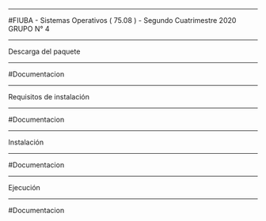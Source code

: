 ********************************************************************************************
#FIUBA - Sistemas Operativos ( 75.08 ) - Segundo Cuatrimestre 2020
   GRUPO N° 4
   
********************************************************************************************
   Descarga del paquete
********************************************************************************************

#Documentacion
   
********************************************************************************************
   Requisitos de instalación
********************************************************************************************

#Documentacion

*********************************************************************************************
   Instalación
*********************************************************************************************

#Documentacion
		
*********************************************************************************************
   Ejecución
*********************************************************************************************

#Documentacion
